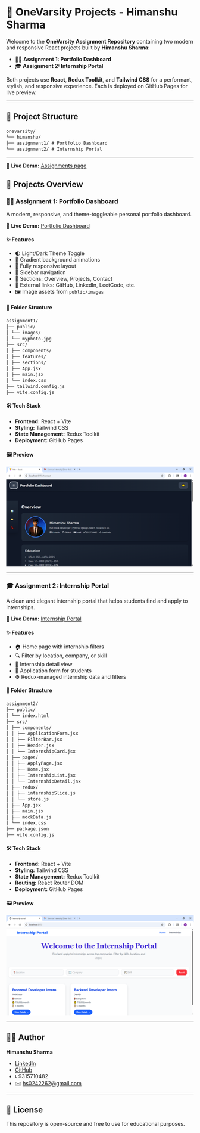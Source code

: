 # 🚀 OneVarsity Projects - Himanshu Sharma

Welcome to the **OneVarsity Assignment Repository** containing two modern and responsive React projects built by **Himanshu Sharma**:

- 🧑‍💻 **Assignment 1: Portfolio Dashboard**
- 🎓 **Assignment 2: Internship Portal**

Both projects use **React**, **Redux Toolkit**, and **Tailwind CSS** for a performant, stylish, and responsive experience. Each is deployed on GitHub Pages for live preview.

---

## 📂 Project Structure
```
onevarsity/
└── himanshu/
├── assignment1/ # Portfolio Dashboard
└── assignment2/ # Internship Portal
```
---

🔗 **Live Demo:** [Assignments page](https://hs024.github.io/onevarsity/)

## 📘 Projects Overview

### 🧑‍💻 Assignment 1: Portfolio Dashboard

A modern, responsive, and theme-toggleable personal portfolio dashboard.

🔗 **Live Demo:** [Portfolio Dashboard](https://hs024.github.io/PortFolio_Dashboard-himanshu/)

#### ✨ Features

- 🌓 Light/Dark Theme Toggle
- 🎨 Gradient background animations
- 📱 Fully responsive layout
- 🧭 Sidebar navigation
- 🧾 Sections: Overview, Projects, Contact
- 🔗 External links: GitHub, LinkedIn, LeetCode, etc.
- 🖼️ Image assets from `public/images`

#### 📁 Folder Structure
```
assignment1/
├── public/
│ └── images/
│ └── myphoto.jpg
├── src/
│ ├── components/
│ ├── features/
│ ├── sections/
│ ├── App.jsx
│ ├── main.jsx
│ └── index.css
├── tailwind.config.js
├── vite.config.js
```

#### 🛠️ Tech Stack

- **Frontend:** React + Vite
- **Styling:** Tailwind CSS
- **State Management:** Redux Toolkit
- **Deployment:** GitHub Pages

#### 🖼️ Preview

![Portfolio Preview](himanshu/Assignment-1/portfolio-dashboard/public/images/portfolio.png)

---

### 🎓 Assignment 2: Internship Portal

A clean and elegant internship portal that helps students find and apply to internships.

🔗 **Live Demo:** [Internship Portal](https://hs024.github.io/Internship-portal/)

#### ✨ Features

- 🏠 Home page with internship filters
- 🔍 Filter by location, company, or skill
- 📄 Internship detail view
- 🧾 Application form for students
- ⚙️ Redux-managed internship data and filters

#### 📁 Folder Structure
```
assignment2/
├── public/
│ └── index.html
├── src/
│ ├── components/
│ │ ├── ApplicationForm.jsx
│ │ ├── FilterBar.jsx
│ │ ├── Header.jsx
│ │ └── InternshipCard.jsx
│ ├── pages/
│ │ ├── ApplyPage.jsx
│ │ ├── Home.jsx
│ │ ├── InternshipList.jsx
│ │ └── InternshipDetail.jsx
│ ├── redux/
│ │ ├── internshipSlice.js
│ │ └── store.js
│ ├── App.jsx
│ ├── main.jsx
│ ├── mockData.js
│ └── index.css
├── package.json
├── vite.config.js
```

#### 🛠️ Tech Stack

- **Frontend:** React + Vite
- **Styling:** Tailwind CSS
- **State Management:** Redux Toolkit
- **Routing:** React Router DOM
- **Deployment:** GitHub Pages

#### 🖼️ Preview

![Internship Portal Preview](himanshu/Assignment-2/internship-portal/public/intern.png)

---

## 🧑‍💻 Author

**Himanshu Sharma**  
- [LinkedIn](https://www.linkedin.com/in/hs024/)  
- [GitHub](https://github.com/hs024)  
- 📞 9315710482  
- ✉️ hs0242262@gmail.com  

---

## 📜 License

This repository is open-source and free to use for educational purposes.

